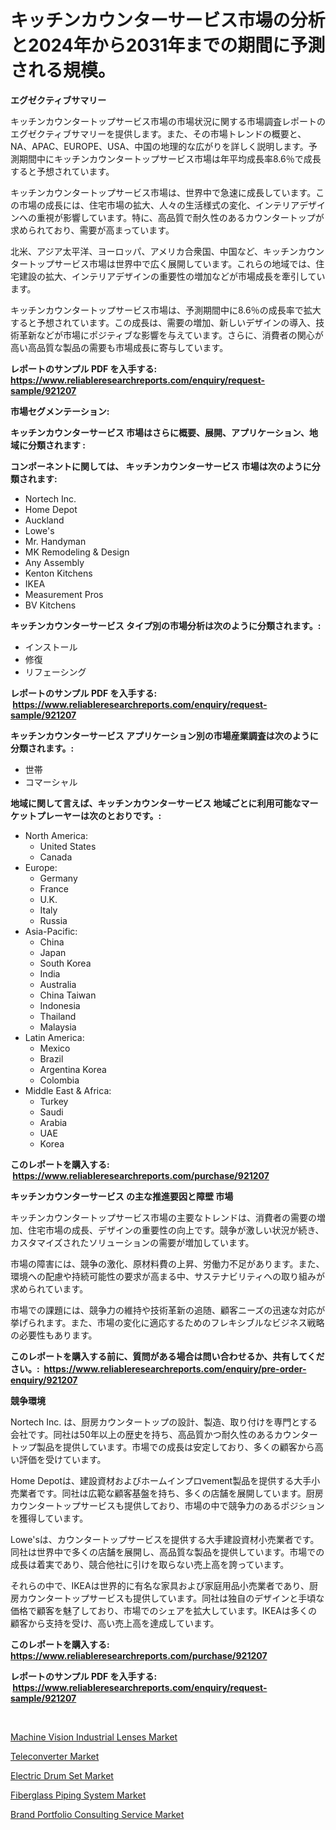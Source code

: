 <p><h1>キッチンカウンターサービス市場の分析と2024年から2031年までの期間に予測される規模。</h1></p><p><strong>エグゼクティブサマリー</strong></p>
<p><p>キッチンカウンタートップサービス市場の市場状況に関する市場調査レポートのエグゼクティブサマリーを提供します。また、その市場トレンドの概要と、NA、APAC、EUROPE、USA、中国の地理的な広がりを詳しく説明します。予測期間中にキッチンカウンタートップサービス市場は年平均成長率8.6％で成長すると予想されています。</p><p>キッチンカウンタートップサービス市場は、世界中で急速に成長しています。この市場の成長には、住宅市場の拡大、人々の生活様式の変化、インテリアデザインへの重視が影響しています。特に、高品質で耐久性のあるカウンタートップが求められており、需要が高まっています。</p><p>北米、アジア太平洋、ヨーロッパ、アメリカ合衆国、中国など、キッチンカウンタートップサービス市場は世界中で広く展開しています。これらの地域では、住宅建設の拡大、インテリアデザインの重要性の増加などが市場成長を牽引しています。</p><p>キッチンカウンタートップサービス市場は、予測期間中に8.6％の成長率で拡大すると予想されています。この成長は、需要の増加、新しいデザインの導入、技術革新などが市場にポジティブな影響を与えています。さらに、消費者の関心が高い高品質な製品の需要も市場成長に寄与しています。</p></p>
<p><strong>レポートのサンプル PDF を入手する: <a href="https://www.reliableresearchreports.com/enquiry/request-sample/921207">https://www.reliableresearchreports.com/enquiry/request-sample/921207</a></strong></p>
<p><strong>市場セグメンテーション:</strong></p>
<p><strong> キッチンカウンターサービス 市場はさらに概要、展開、アプリケーション、地域に分類されます :</strong></p>
<p><strong>コンポーネントに関しては、 キッチンカウンターサービス 市場は次のように分類されます: &nbsp;</strong></p>
<p><ul><li>Nortech Inc.</li><li>Home Depot</li><li>Auckland</li><li>Lowe's</li><li>Mr. Handyman</li><li>MK Remodeling & Design</li><li>Any Assembly</li><li>Kenton Kitchens</li><li>IKEA</li><li>Measurement Pros</li><li>BV Kitchens</li></ul></p>
<p><strong> キッチンカウンターサービス タイプ別の市場分析は次のように分類されます。:</strong></p>
<p><ul><li>インストール</li><li>修復</li><li>リフェーシング</li></ul></p>
<p><strong>レポートのサンプル PDF を入手する: &nbsp;<a href="https://www.reliableresearchreports.com/enquiry/request-sample/921207">https://www.reliableresearchreports.com/enquiry/request-sample/921207</a></strong></p>
<p><strong> キッチンカウンターサービス アプリケーション別の市場産業調査は次のように分類されます。:</strong></p>
<p><ul><li>世帯</li><li>コマーシャル</li></ul></p>
<p><strong>地域に関して言えば、キッチンカウンターサービス 地域ごとに利用可能なマーケットプレーヤーは次のとおりです。:</strong></p>
<p><ul>
    <li>
        North America:
        <ul>
            <li>United States</li>
            <li>Canada</li>
        </ul>
    </li>
    <li>
        Europe:
        <ul>
            <li>Germany</li>
            <li>France</li>
            <li>U.K.</li>
            <li>Italy</li>
            <li>Russia</li>
        </ul>
    </li>
    <li>
        Asia-Pacific:
        <ul>
            <li>China</li>
            <li>Japan</li>
            <li>South Korea</li>
            <li>India</li>
            <li>Australia</li>
            <li>China Taiwan</li>
            <li>Indonesia</li>
            <li>Thailand</li>
            <li>Malaysia</li>
        </ul>
    </li>
    <li>
        Latin America:
        <ul>
            <li>Mexico</li>
            <li>Brazil</li>
            <li>Argentina Korea</li>
            <li>Colombia</li>
        </ul>
    </li>
    <li>
        Middle East & Africa:
        <ul>
            <li>Turkey</li>
            <li>Saudi</li>
            <li>Arabia</li>
            <li>UAE</li>
            <li>Korea</li>
        </ul>
    </li>
    </ul></p>
<p><strong>このレポートを購入する: &nbsp;<a href="https://www.reliableresearchreports.com/purchase/921207">https://www.reliableresearchreports.com/purchase/921207</a></strong></p>
<p><strong>キッチンカウンターサービス の主な推進要因と障壁 市場</strong></p>
<p><p>キッチンカウンタートップサービス市場の主要なトレンドは、消費者の需要の増加、住宅市場の成長、デザインの重要性の向上です。競争が激しい状況が続き、カスタマイズされたソリューションの需要が増加しています。</p><p>市場の障害には、競争の激化、原材料費の上昇、労働力不足があります。また、環境への配慮や持続可能性の要求が高まる中、サステナビリティへの取り組みが求められています。</p><p>市場での課題には、競争力の維持や技術革新の追随、顧客ニーズの迅速な対応が挙げられます。また、市場の変化に適応するためのフレキシブルなビジネス戦略の必要性もあります。</p></p>
<p><strong>このレポートを購入する前に、質問がある場合は問い合わせるか、共有してください。:&nbsp; <a href="https://www.reliableresearchreports.com/enquiry/pre-order-enquiry/921207">https://www.reliableresearchreports.com/enquiry/pre-order-enquiry/921207</a></strong></p>
<p><strong>競争環境</strong></p>
<p><p>Nortech Inc. は、厨房カウンタートップの設計、製造、取り付けを専門とする会社です。同社は50年以上の歴史を持ち、高品質かつ耐久性のあるカウンタートップ製品を提供しています。市場での成長は安定しており、多くの顧客から高い評価を受けています。</p><p>Home Depotは、建設資材およびホームインプロvement製品を提供する大手小売業者です。同社は広範な顧客基盤を持ち、多くの店舗を展開しています。厨房カウンタートップサービスも提供しており、市場の中で競争力のあるポジションを獲得しています。</p><p>Lowe'sは、カウンタートップサービスを提供する大手建設資材小売業者です。同社は世界中で多くの店舗を展開し、高品質な製品を提供しています。市場での成長は着実であり、競合他社に引けを取らない売上高を誇っています。</p><p>それらの中で、IKEAは世界的に有名な家具および家庭用品小売業者であり、厨房カウンタートップサービスも提供しています。同社は独自のデザインと手頃な価格で顧客を魅了しており、市場でのシェアを拡大しています。IKEAは多くの顧客から支持を受け、高い売上高を達成しています。</p></p>
<p><strong>このレポートを購入する: &nbsp; <a href="https://www.reliableresearchreports.com/purchase/921207">https://www.reliableresearchreports.com/purchase/921207</a></strong></p>
<p><strong>レポートのサンプル PDF を入手する: &nbsp;<a href="https://www.reliableresearchreports.com/enquiry/request-sample/921207">https://www.reliableresearchreports.com/enquiry/request-sample/921207</a></strong><strong></strong></p>
<p>&nbsp;</p>
<p><p><a href="https://github.com/Sarissaschmalingtr6fz2739/Market-Research-Report-List-1/blob/main/machine-vision-industrial-lenses-market.md">Machine Vision Industrial Lenses Market</a></p><p><a href="https://github.com/jj19131/Market-Research-Report-List-1/blob/main/teleconverter-market.md">Teleconverter Market</a></p><p><a href="https://issuu.com/reportprime-2/docs/electric-drum-set-market-size-2030.pptx">Electric Drum Set Market</a></p><p><a href="https://issuu.com/reportprime-2/docs/fiberglass-piping-system-market-size-2030.pptx">Fiberglass Piping System Market</a></p><p><a href="https://github.com/jodemen/Market-Research-Report-List-1/blob/main/brand-portfolio-consulting-service-market.md">Brand Portfolio Consulting Service Market</a></p></p>